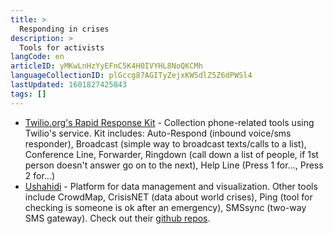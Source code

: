 ```yaml
---
title: >
  Responding in crises
description: >
  Tools for activists
langCode: en
articleID: yMKwLnHzYyEFnC5K4H0IVYHL8NoQKCMh
languageCollectionID: plGccg87AGITyZejxKW5dlZ5Z6dPWSl4
lastUpdated: 1601827425843
tags: []
---
```


-   [Twilio.org's Rapid Response Kit](https://github.com/Twilio-org/rapid-response-kit) - Collection phone-related tools using Twilio's service. Kit includes: Auto-Respond (inbound voice/sms responder), Broadcast (simple way to broadcast texts/calls to a list), Conference Line, Forwarder, Ringdown (call down a list of people, if 1st person doesn't answer go on to the next), Help Line (Press 1 for..., Press 2 for...)
-   [Ushahidi](https://www.ushahidi.com/) - Platform for data management and visualization. Other tools include CrowdMap, CrisisNET (data about world crises), Ping (tool for checking is someone is ok after an emergency), SMSsync (two-way SMS gateway). Check out their [github repos](https://github.com/ushahidi).